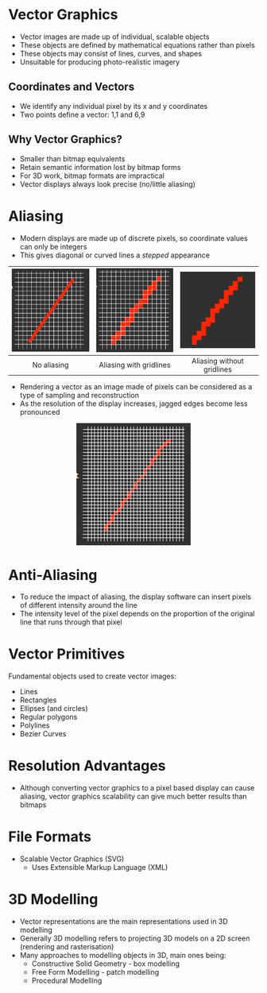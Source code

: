 # Vector Graphics

* Vector images are made up of individual, scalable objects
* These objects are defined by mathematical equations rather than pixels
* These objects may consist of lines, curves, and shapes
* Unsuitable for producing photo-realistic imagery



## Coordinates and Vectors

* We identify any individual pixel by its x and y coordinates
* Two points define a vector: 1,1 and 6,9



## Why Vector Graphics?

* Smaller than bitmap equivalents
* Retain semantic information lost by bitmap forms
* For 3D work, bitmap formats are impractical
* Vector displays always look precise (no/little aliasing)



# Aliasing

* Modern displays are made up of discrete pixels, so coordinate values can only be integers
* This gives diagonal or curved lines a *stepped* appearance

| <img src="Images/No-Aliasing.PNG"/> | <img src="Images/Aliasing-1.PNG"/> | <img src="Images/Aliasing-2.PNG"/> |
| :---------------------------------: | :--------------------------------: | :--------------------------------: |
|             No aliasing             |      Aliasing with gridlines       |     Aliasing without gridlines     |

* Rendering a vector as an image made of pixels can be considered as a type of sampling and reconstruction
* As the resolution of the display increases, jagged edges become less pronounced

<center><img src="Images/Aliasing-3.PNG"/></center>



# Anti-Aliasing

* To reduce the impact of aliasing, the display software can insert pixels of different intensity around the line
* The intensity level of the pixel depends on the proportion of the original line that runs through that pixel



# Vector Primitives

Fundamental objects used to create vector images:

* Lines
* Rectangles
* Ellipses (and circles)
* Regular polygons
* Polylines
* Bezier Curves



# Resolution Advantages

* Although converting vector graphics to a pixel based display can cause aliasing, vector graphics scalability can give much better results than bitmaps



# File Formats

* Scalable Vector Graphics (SVG)
  * Uses Extensible Markup Language (XML)



# 3D Modelling

* Vector representations are the main representations used in 3D modelling
* Generally 3D modelling refers to projecting 3D models on a 2D screen (rendering and rasterisation)
* Many approaches to modelling objects in 3D, main ones being:
  * Constructive Solid Geometry - box modelling
  * Free Form Modelling - patch modelling
  * Procedural Modelling 

